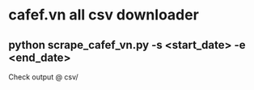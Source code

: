 # cafef.vn all csv downloader
## python scrape_cafef_vn.py -s <start_date> -e <end_date>
Check output @ csv/